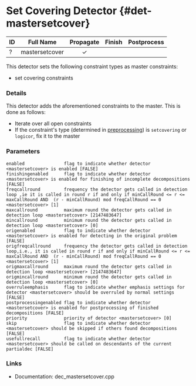 # Set Covering Detector {#det-mastersetcover}

| ID |          Full Name          | Propagate | Finish | Postprocess |
|----|-----------------------------|:---------:|:------:|:-----------:|
| ?  | mastersetcover              | ✓ |   |   |

This detector sets the following constraint types as master constraints:
- set covering constraints

### Details
This detector adds the aforementioned constraints to the master. This is done as follows:
* Iterate over all open constraints
 * If the constraint's type (determined in [preprocessing](#preprocessing)) is `setcovering` or `logicor`, fix it to the master

### Parameters

    enabled               flag to indicate whether detector <mastersetcover> is enabled [FALSE]
    finishingenabled      flag to indicate whether detector <mastersetcover> is enabled for finishing of incomplete decompositions [FALSE]
    freqcallround         frequency the detector gets called in detection loop ,ie it is called in round r if and only if minCallRound <= r <= maxCallRound AND  (r - minCallRound) mod freqCallRound == 0 <mastersetcover> [1]
    maxcallround          maximum round the detector gets called in detection loop <mastersetcover> [2147483647]
    mincallround          minimum round the detector gets called in detection loop <mastersetcover> [0]
    origenabled           flag to indicate whether detector <mastersetcover> is enabled for detecting in the original problem [FALSE]
    origfreqcallround     frequency the detector gets called in detection loop,i.e., it is called in round r if and only if minCallRound <= r <= maxCallRound AND  (r - minCallRound) mod freqCallRound == 0 <mastersetcover> [1]
    origmaxcallround      maximum round the detector gets called in detection loop <mastersetcover> [2147483647]
    origmincallround      minimum round the detector gets called in detection loop <mastersetcover> [0]
    overruleemphasis      flag to indicate whether emphasis settings for detector <mastersetcover> should be overruled by normal settings [FALSE]
    postprocessingenabled flag to indicate whether detector <mastersetcover> is enabled for postprocessing of finished decompositions [FALSE]
    priority              priority of detector <mastersetcover> [0]
    skip                  flag to indicate whether detector <mastersetcover> should be skipped if others found decompositions [FALSE]
    usefullrecall         flag to indicate whether detector <mastersetcover> should be called on descendants of the current partialdec [FALSE]


### Links
 * Documentation: dec_mastersetcover.cpp
